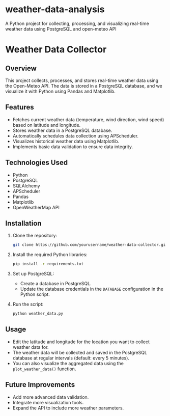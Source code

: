 # weather-data-analysis
A Python project for collecting, processing, and visualizing real-time weather data using PostgreSQL and open-meteo API

# Weather Data Collector

## Overview
This project collects, processes, and stores real-time weather data using the Open-Meteo API. The data is stored in a PostgreSQL database, and we visualize it with Python using Pandas and Matplotlib.

## Features
- Fetches current weather data (temperature, wind direction, wind speed) based on latitude and longitude.
- Stores weather data in a PostgreSQL database.
- Automatically schedules data collection using APScheduler.
- Visualizes historical weather data using Matplotlib.
- Implements basic data validation to ensure data integrity.

## Technologies Used
- Python
- PostgreSQL
- SQLAlchemy
- APScheduler
- Pandas
- Matplotlib
- OpenWeatherMap API

## Installation

1. Clone the repository:
    ```bash
    git clone https://github.com/yourusername/weather-data-collector.git
    ```

2. Install the required Python libraries:
    ```bash
    pip install -r requirements.txt
    ```

3. Set up PostgreSQL:
    - Create a database in PostgreSQL.
    - Update the database credentials in the `DATABASE` configuration in the Python script.

4. Run the script:
    ```bash
    python weather_data.py
    ```

## Usage

- Edit the latitude and longitude for the location you want to collect weather data for.
- The weather data will be collected and saved in the PostgreSQL database at regular intervals (default: every 5 minutes).
- You can also visualize the aggregated data using the `plot_weather_data()` function.

## Future Improvements
- Add more advanced data validation.
- Integrate more visualization tools.
- Expand the API to include more weather parameters.
